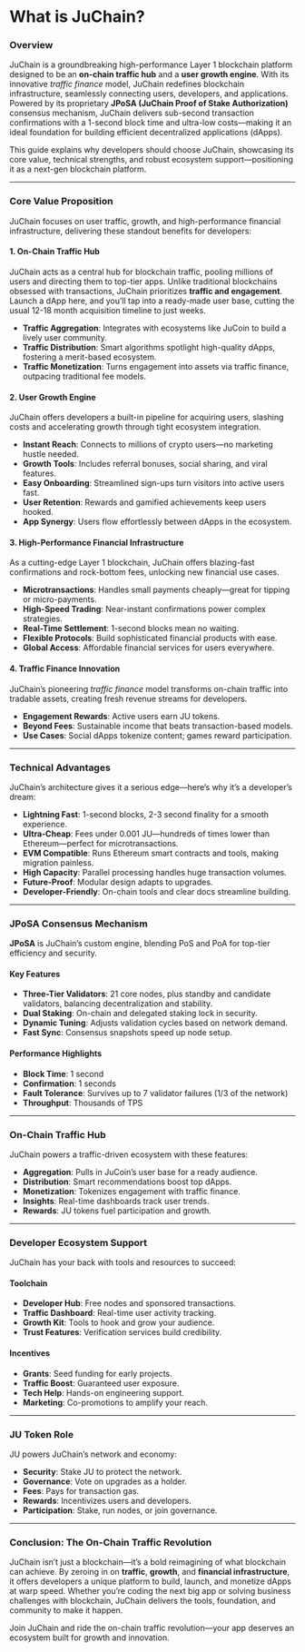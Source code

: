 # What is JuChain?

### Overview

JuChain is a groundbreaking high-performance Layer 1 blockchain platform designed to be an **on-chain traffic hub** and a **user growth engine**. With its innovative _traffic finance_ model, JuChain redefines blockchain infrastructure, seamlessly connecting users, developers, and applications. Powered by its proprietary **JPoSA (JuChain Proof of Stake Authorization)** consensus mechanism, JuChain delivers sub-second transaction confirmations with a 1-second block time and ultra-low costs—making it an ideal foundation for building efficient decentralized applications (dApps).

This guide explains why developers should choose JuChain, showcasing its core value, technical strengths, and robust ecosystem support—positioning it as a next-gen blockchain platform.

***

### Core Value Proposition

JuChain focuses on user traffic, growth, and high-performance financial infrastructure, delivering these standout benefits for developers:

#### 1. On-Chain Traffic Hub

JuChain acts as a central hub for blockchain traffic, pooling millions of users and directing them to top-tier apps. Unlike traditional blockchains obsessed with transactions, JuChain prioritizes **traffic and engagement**. Launch a dApp here, and you’ll tap into a ready-made user base, cutting the usual 12-18 month acquisition timeline to just weeks.

* **Traffic Aggregation**: Integrates with ecosystems like JuCoin to build a lively user community.
* **Traffic Distribution**: Smart algorithms spotlight high-quality dApps, fostering a merit-based ecosystem.
* **Traffic Monetization**: Turns engagement into assets via traffic finance, outpacing traditional fee models.

#### 2. User Growth Engine

JuChain offers developers a built-in pipeline for acquiring users, slashing costs and accelerating growth through tight ecosystem integration.

* **Instant Reach**: Connects to millions of crypto users—no marketing hustle needed.
* **Growth Tools**: Includes referral bonuses, social sharing, and viral features.
* **Easy Onboarding**: Streamlined sign-ups turn visitors into active users fast.
* **User Retention**: Rewards and gamified achievements keep users hooked.
* **App Synergy**: Users flow effortlessly between dApps in the ecosystem.

#### 3. High-Performance Financial Infrastructure

As a cutting-edge Layer 1 blockchain, JuChain offers blazing-fast confirmations and rock-bottom fees, unlocking new financial use cases.

* **Microtransactions**: Handles small payments cheaply—great for tipping or micro-payments.
* **High-Speed Trading**: Near-instant confirmations power complex strategies.
* **Real-Time Settlement**: 1-second blocks mean no waiting.
* **Flexible Protocols**: Build sophisticated financial products with ease.
* **Global Access**: Affordable financial services for users everywhere.

#### 4. Traffic Finance Innovation

JuChain’s pioneering _traffic finance_ model transforms on-chain traffic into tradable assets, creating fresh revenue streams for developers.

* **Engagement Rewards**: Active users earn JU tokens.
* **Beyond Fees**: Sustainable income that beats transaction-based models.
* **Use Cases**: Social dApps tokenize content; games reward participation.

***

### Technical Advantages

JuChain’s architecture gives it a serious edge—here’s why it’s a developer’s dream:

* **Lightning Fast**: 1-second blocks, 2-3 second finality for a smooth experience.
* **Ultra-Cheap**: Fees under 0.001 JU—hundreds of times lower than Ethereum—perfect for microtransactions.
* **EVM Compatible**: Runs Ethereum smart contracts and tools, making migration painless.
* **High Capacity**: Parallel processing handles huge transaction volumes.
* **Future-Proof**: Modular design adapts to upgrades.
* **Developer-Friendly**: On-chain tools and clear docs streamline building.

***

### JPoSA Consensus Mechanism

**JPoSA** is JuChain’s custom engine, blending PoS and PoA for top-tier efficiency and security.

#### Key Features

* **Three-Tier Validators**: 21 core nodes, plus standby and candidate validators, balancing decentralization and stability.
* **Dual Staking**: On-chain and delegated staking lock in security.
* **Dynamic Tuning**: Adjusts validation cycles based on network demand.
* **Fast Sync**: Consensus snapshots speed up node setup.

#### Performance Highlights

* **Block Time**: 1 second
* **Confirmation**: 1 seconds
* **Fault Tolerance**: Survives up to 7 validator failures (1/3 of the network)
* **Throughput**: Thousands of TPS

***

### On-Chain Traffic Hub

JuChain powers a traffic-driven ecosystem with these features:

* **Aggregation**: Pulls in JuCoin’s user base for a ready audience.
* **Distribution**: Smart recommendations boost top dApps.
* **Monetization**: Tokenizes engagement with traffic finance.
* **Insights**: Real-time dashboards track user trends.
* **Rewards**: JU tokens fuel participation and growth.

***

### Developer Ecosystem Support

JuChain has your back with tools and resources to succeed:

#### Toolchain

* **Developer Hub**: Free nodes and sponsored transactions.
* **Traffic Dashboard**: Real-time user activity tracking.
* **Growth Kit**: Tools to hook and grow your audience.
* **Trust Features**: Verification services build credibility.

#### Incentives

* **Grants**: Seed funding for early projects.
* **Traffic Boost**: Guaranteed user exposure.
* **Tech Help**: Hands-on engineering support.
* **Marketing**: Co-promotions to amplify your reach.

***

### JU Token Role

JU powers JuChain’s network and economy:

* **Security**: Stake JU to protect the network.
* **Governance**: Vote on upgrades as a holder.
* **Fees**: Pays for transaction gas.
* **Rewards**: Incentivizes users and developers.
* **Participation**: Stake, run nodes, or join governance.

***

### Conclusion: The On-Chain Traffic Revolution

JuChain isn’t just a blockchain—it’s a bold reimagining of what blockchain can achieve. By zeroing in on **traffic**, **growth**, and **financial infrastructure**, it offers developers a unique platform to build, launch, and monetize dApps at warp speed. Whether you’re coding the next big app or solving business challenges with blockchain, JuChain delivers the tools, foundation, and community to make it happen.

Join JuChain and ride the on-chain traffic revolution—your app deserves an ecosystem built for growth and innovation.
